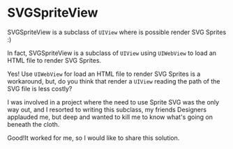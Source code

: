 # SVGSpriteView

SVGSpriteView is a subclass of `UIView` where is possible render SVG Sprites :)

In fact, SVGSpriteView is a subclass of `UIView` using `UIWebView` to load an HTML file to render SVG Sprites.

Yes! Use `UIWebView` for load an HTML file to render SVG Sprites is a workaround, but, do you think that render a `UIView` reading the path of the SVG file is less costly?

I was involved in a project where the need to use Sprite SVG was the only way out, and I resorted to writing this subclass, my friends Designers applauded me, but deep and wanted to kill me to know what's going on beneath the cloth.

Good!It worked for me, so I would like to share this solution.

